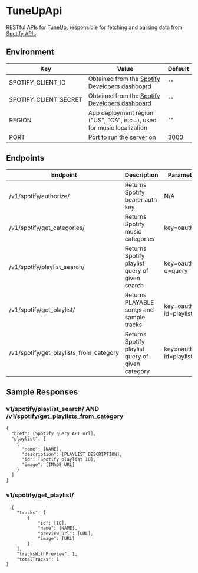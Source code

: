 # TuneUpApi
RESTful APIs for [TuneUp](https://github.com/masonc08/TuneUp), responsible for fetching and parsing data from [Spotify APIs](https://developer.spotify.com).

## Environment
| Key | Value | Default |
|-----|-------|---------|
| SPOTIFY_CLIENT_ID | Obtained from the [Spotify Developers dashboard](https://developer.spotify.com/dashboard/) |  "" |
| SPOTIFY_CLIENT_SECRET | Obtained from the [Spotify Developers dashboard](https://developer.spotify.com/dashboard/) | "" |
| REGION | App deployment region ("US", "CA", etc...), used for music localization | "" |
| PORT | Port to run the server on | 3000 |

## Endpoints
| Endpoint | Description | Parameters | Response |
|----------|-------------|------------|----------|
| /v1/spotify/authorize/| Returns Spotify bearer auth key  | N/A        |[Spotify Documentation](https://developer.spotify.com/documentation/general/guides/authorization-guide/#client-credentials-flow)|
| /v1/spotify/get_categories/ | Returns Spotify music categories | key=oauthkey | [Spotify Documentation](https://developer.spotify.com/documentation/web-api/reference/browse/get-list-categories/)|
| /v1/spotify/playlist_search/| Returns Spotify playlist query of given search|key=oauthkey, q=query| See below |
| /v1/spotify/get_playlist/ | Returns PLAYABLE songs and sample tracks | key=oauthkey, id=playlistid | See below |
| /v1/spotify/get_playlists_from_category |  Returns Spotify playlist query of given category | key=oauthkey, id=playlistid | See below |

## Sample Responses
### v1/spotify/playlist_search/ AND /v1/spotify/get_playlists_from_category
```
{
  "href": [Spotify query API url],
  "playlist": [
    {
      "name": [NAME],
      "description": [PLAYLIST DESCRIPTION],
      "id": [Spotify playlist ID],
      "image": [IMAGE URL]
    }
  ]
}
```

### v1/spotify/get_playlist/
```
  {
    "tracks": [
        {
            "id": [ID],
            "name": [NAME],
            "preview_url": [URL],
            "image": [URL]
        }
    ],
    "tracksWithPreview": 1,
    "totalTracks": 1
}
```
